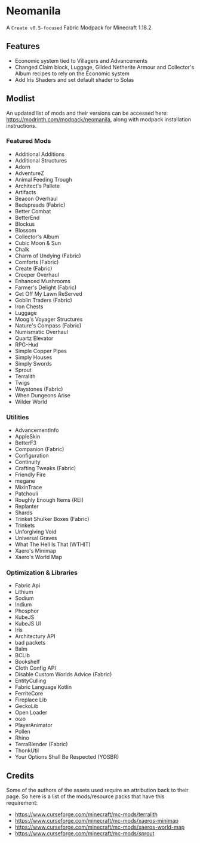 # Neomanila

A `Create v0.5-focused` Fabric Modpack for Minecraft 1.18.2

## Features
- Economic system tied to Villagers and Advancements
- Changed Claim block, Luggage, Gilded Netherite Armour and Collector's Album recipes to rely on the Economic system
- Add Iris Shaders and set default shader to Solas

## Modlist
An updated list of mods and their versions can be accessed here: https://modrinth.com/modpack/neomanila, along with modpack installation instructions.

### Featured Mods
- Additional Additions
- Additional Structures
- Adorn
- AdventureZ
- Animal Feeding Trough
- Architect's Pallete
- Artifacts
- Beacon Overhaul
- Bedspreads (Fabric)
- Better Combat
- BetterEnd
- Blockus
- Blossom
- Collector's Album
- Cubic Moon & Sun
- Chalk
- Charm of Undying (Fabric)
- Comforts (Fabric)
- Create (Fabric)
- Creeper Overhaul
- Enhanced Mushrooms
- Farmer's Delight (Fabric)
- Get Off My Lawn ReServed
- Goblin Traders (Fabric)
- Iron Chests
- Luggage
- Moog's Voyager Structures
- Nature's Compass (Fabric)
- Numismatic Overhaul
- Quartz Elevator
- RPG-Hud
- Simple Copper Pipes
- Simply Houses
- Simply Swords
- Sprout
- Terralith
- Twigs
- Waystones (Fabric)
- When Dungeons Arise
- Wilder World

### Utilities
- AdvancementInfo
- AppleSkin
- BetterF3
- Companion (Fabric)
- Configuration
- Continuity
- Crafting Tweaks (Fabric)
- Friendly Fire
- megane
- MixinTrace
- Patchouli
- Roughly Enough Items (REI)
- Replanter
- Shards
- Trinket Shulker Boxes (Fabric)
- Trinkets
- Unforgiving Void
- Universal Graves
- What The Hell Is That (WTHIT)
- Xaero's Minimap
- Xaero's World Map

### Optimization & Libraries
- Fabric Api
- Lithium
- Sodium
- Indium
- Phosphor
- KubeJS
- KubeJS UI
- Iris
- Architectury API
- bad packets
- Balm
- BCLib
- Bookshelf
- Cloth Config API
- Disable Custom Worlds Advice (Fabric)
- EntityCulling
- Fabric Language Kotlin
- FerriteCore
- Fireplace Lib
- GeckoLib
- Open Loader
- oωo
- PlayerAnimator
- Pollen
- Rhino
- TerraBlender (Fabric)
- ThonkUtil
- Your Options Shall Be Respected (YOSBR)

## Credits

Some of the authors of the assets used require an attribution back to their page. So here is a list of the mods/resource packs that have this requirement:

- https://www.curseforge.com/minecraft/mc-mods/terralith
- https://www.curseforge.com/minecraft/mc-mods/xaeros-minimap
- https://www.curseforge.com/minecraft/mc-mods/xaeros-world-map
- https://www.curseforge.com/minecraft/mc-mods/sprout
